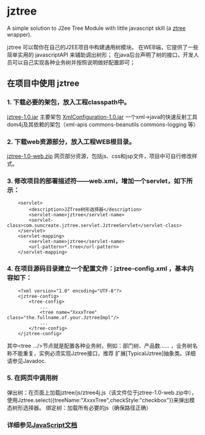 jztree
======

A simple solution to J2ee Tree Module with little javascript skill (a [ztree](http://www.ztree.me) wrapper). 

jztree 可以帮你在自己的J2EE项目中构建通用树模块。
在WEB端，它提供了一些简单实用的 javascriptAPI 来辅助调出树形；
在java后台声明了树的接口，开发人员可以自己实现各种业务树并按照说明做好配置即可；


在项目中使用 jztree
------------------
### 1.  下载必要的架包，放入工程classpath中。
[jztree-1.0.jar](blob/master/target/jztree-1.0.jar?raw=true) 主要架包
[XmlConfiguration-1.0.jar](../XmlConfiguration/blob/master/target/XmlConfiguration-1.0.jar?raw=true)     一个xml→java的快速反射工具
dom4j及其依赖的架包（xml-apis commons-beanutils commons-logging 等）
### 2.  下载web资源部分，放入工程WEB根目录。
[jztree-1.0-web.zip](blob/master/target/jztree-1.0-web.zip?raw=true)     网页部分资源，包括js、css和jsp文件，项目中可自行修改样式。
### 3.  修改项目的部署描述符——web.xml，增加一个servlet，如下所示：
        <servlet>
            <description>JZTree树形选择器</description>
            <servlet-name>jztree</servlet-name>
            <servlet-class>com.suncreate.jztree.servlet.JztreeServlet</servlet-class>
        </servlet>
        <servlet-mapping>
            <servlet-name>jztree</servlet-name>
            <url-pattern>*.tree</url-pattern>
        </servlet-mapping>
### 4.  在项目源码目录建立一个配置文件：jztree-config.xml ，基本内容如下：
        <?xml version="1.0" encoding="UTF-8"?>
        <jztree-config>
            <tree-config>
                ...
                <tree name="XxxxTree" class="the.fullname.of.your.JztreeImpl"/>
                ...
            </tree-config>
        </jztree-config>
其中<tree .../>节点就是配置各种业务树，例如：部门树、产品数…… ，业务树名称不能重复，实例必须实现Jztree接口，推荐
扩展[TypicalJztree]抽象类。详细请参见Javadoc.
### 5.  在网页中调用树
弹出树：在页面上加载jztree/js/ztree4j.js（该文件位于jztree-1.0-web.zip中），
使用Jztree.select({treeName:"XxxxTree",checkStyle:"checkbox"})来弹出模态树形选择器。
绑定树：加载所有必要的js（确保路径正确）
        <script type="text/javascript" src="jztree/js/jquery.js"></script>
        <script type="text/javascript" src="jztree/js/jquery.ztree.core-3.x.min.js"></script>
        <script type="text/javascript" src="jztree/js/jquery.ztree.excheck-3.x.min.js"></script>
        <script type="text/javascript" src="jztree/js/jquery.jztree.js"></script>
        <script type="text/javascript">
        $(document).ready(function(){
            $(".ztree").jztree({treeName:"XxxxTree",anchorUrl:"xxxx/xxx?id=attr{id}"});
        });
        </script>
### 详细参见[JavaScript文档](wiki/JavascriptApi)